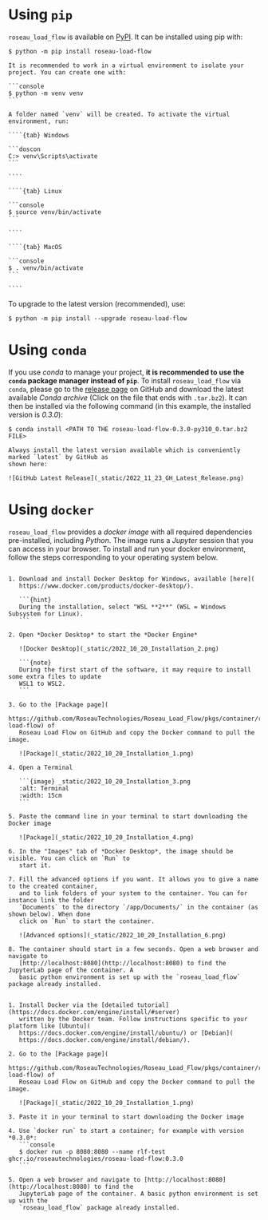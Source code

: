 # Using `pip` #

`roseau_load_flow` is available on [PyPI](https://pypi.org/project/roseau-load-flow/). It can be
installed using pip with:
```console
$ python -m pip install roseau-load-flow
```

`````{tip}
It is recommended to work in a virtual environment to isolate your project. You can create one with:

```console
$ python -m venv venv
```

A folder named `venv` will be created. To activate the virtual environment, run:

````{tab} Windows

```doscon
C:> venv\Scripts\activate
```

````

````{tab} Linux

```console
$ source venv/bin/activate
```

````

````{tab} MacOS

```console
$ . venv/bin/activate
```

````

`````

To upgrade to the latest version (recommended), use:
```console
$ python -m pip install --upgrade roseau-load-flow
```

# Using `conda` #

If you use *conda* to manage your project, **it is recommended to use the `conda` package manager
instead of `pip`**. To install `roseau_load_flow` via `conda`, please go to the [release page](
https://github.com/RoseauTechnologies/Roseau_Load_Flow/releases/) on GitHub and download the latest
available *Conda archive* (Click on the file that ends with `.tar.bz2`). It can then be installed
via the following command (in this example, the installed version is *0.3.0*):

```console
$ conda install <PATH TO THE roseau-load-flow-0.3.0-py310_0.tar.bz2 FILE>
```

```{note}
Always install the latest version available which is conveniently marked `latest` by GitHub as
shown here:

![GitHub Latest Release](_static/2022_11_23_GH_Latest_Release.png)
```

# Using `docker` #

`roseau_load_flow` provides a *docker image* with all required dependencies pre-installed,
including *Python*. The image runs a *Jupyter* session that you can access in your browser. To
install and run your docker environment, follow the steps corresponding to your operating system
below.

````{tab} Windows

1. Download and install Docker Desktop for Windows, available [here](
   https://www.docker.com/products/docker-desktop/).

   ```{hint}
   During the installation, select "WSL **2**" (WSL = Windows Subsystem for Linux).
   ```

2. Open *Docker Desktop* to start the *Docker Engine*

   ![Docker Desktop](_static/2022_10_20_Installation_2.png)

   ```{note}
   During the first start of the software, it may require to install some extra files to update
   WSL1 to WSL2.
   ```

3. Go to the [Package page](
   https://github.com/RoseauTechnologies/Roseau_Load_Flow/pkgs/container/roseau-load-flow) of
   Roseau Load Flow on GitHub and copy the Docker command to pull the image.

   ![Package](_static/2022_10_20_Installation_1.png)

4. Open a Terminal

   ```{image} _static/2022_10_20_Installation_3.png
   :alt: Terminal
   :width: 15cm
   ```

5. Paste the command line in your terminal to start downloading the Docker image

   ![Package](_static/2022_10_20_Installation_4.png)

6. In the "Images" tab of *Docker Desktop*, the image should be visible. You can click on `Run` to
   start it.

7. Fill the advanced options if you want. It allows you to give a name to the created container,
   and to link folders of your system to the container. You can for instance link the folder
   `Documents` to the directory `/app/Documents/` in the container (as shown below). When done
   click on `Run` to start the container.

   ![Advanced options](_static/2022_10_20_Installation_6.png)

8. The container should start in a few seconds. Open a web browser and navigate to
   [http://localhost:8080](http://localhost:8080) to find the JupyterLab page of the container. A
   basic python environment is set up with the `roseau_load_flow` package already installed.

````

````{tab} Linux

1. Install Docker via the [detailed tutorial](https://docs.docker.com/engine/install/#server)
   written by the Docker team. Follow instructions specific to your platform like [Ubuntu](
   https://docs.docker.com/engine/install/ubuntu/) or [Debian](
   https://docs.docker.com/engine/install/debian/).

2. Go to the [Package page](
   https://github.com/RoseauTechnologies/Roseau_Load_Flow/pkgs/container/roseau-load-flow) of
   Roseau Load Flow on GitHub and copy the Docker command to pull the image.

   ![Package](_static/2022_10_20_Installation_1.png)

3. Paste it in your terminal to start downloading the Docker image

4. Use `docker run` to start a container; for example with version *0.3.0*:
   ```console
   $ docker run -p 8080:8080 --name rlf-test ghcr.io/roseautechnologies/roseau-load-flow:0.3.0
   ```

5. Open a web browser and navigate to [http://localhost:8080](http://localhost:8080) to find the
   JupyterLab page of the container. A basic python environment is set up with the
   `roseau_load_flow` package already installed.

````

<!-- Local Variables: -->
<!-- mode: markdown -->
<!-- coding: utf-8-unix -->
<!-- fill-column: 100 -->
<!-- ispell-local-dictionary: "english" -->
<!-- End: -->
